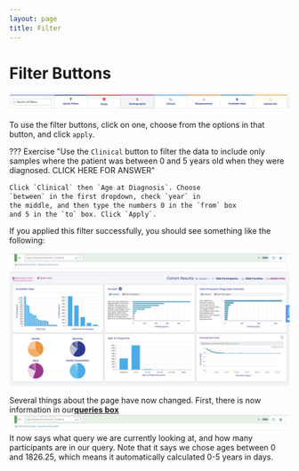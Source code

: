 ```yaml
---
layout: page
title: Filter
---
```


Filter Buttons
==============

![**Explore Data Filters**](../../images/KidsFirstPortal_14.png)

To use the filter buttons, click on one, choose from the options in that
button, and click `apply`.


??? Exercise "Use the `Clinical` button to filter the data to include only samples where the patient was between 0 and 5 years old when they were diagnosed. CLICK HERE FOR ANSWER"

    Click `Clinical` then `Age at Diagnosis`. Choose
    `between` in the first dropdown, check `year` in
    the middle, and then type the numbers 0 in the `from` box
    and 5 in the `to` box. Click `Apply`.

If you applied this filter successfully, you should see something like
    the following:

![**Age at Diagnosis between birth and 5 years old**](../../images/KidsFirstPortal_15.png)

Several things about the page have now changed. First, there is now
information in our[**queries box**](../../images/KidsFirstPortal_16.png)
![**Queries Box**](../../images/KidsFirstPortal_16.png)
It now says what query we are currently looking at, and how many
participants are in our query. Note that it says we chose ages between 0
and 1826.25, which means it automatically calculated 0-5 years in days.

